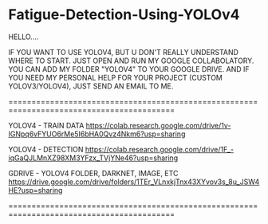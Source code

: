 # Fatigue-Detection-Using-YOLOv4

HELLO....

IF YOU WANT TO USE YOLOV4, BUT U DON'T REALLY UNDERSTAND WHERE TO START. JUST OPEN AND RUN MY GOOGLE COLLABOLATORY. YOU CAN ADD MY FOLDER "YOLOV4" TO YOUR GOOGLE DRIVE. AND IF YOU NEED MY PERSONAL HELP FOR YOUR PROJECT (CUSTOM YOLOV3/YOLOV4), JUST SEND AN EMAIL TO ME.

==========================================================================================

YOLOV4 - TRAIN DATA
https://colab.research.google.com/drive/1v-IGNpq6vFYUO6rMe5I6bHA0Qvz4Nkm6?usp=sharing

YOLOV4 - DETECTION
https://colab.research.google.com/drive/1F_-iqGaQJLMnXZ98XM3YFzx_TVjYNe46?usp=sharing

GDRIVE - YOLOV4 FOLDER, DARKNET, IMAGE, ETC
https://drive.google.com/drive/folders/1TEr_VLnxkjTnx43XYvov3s_8u_JSW4HE?usp=sharing

==========================================================================================

